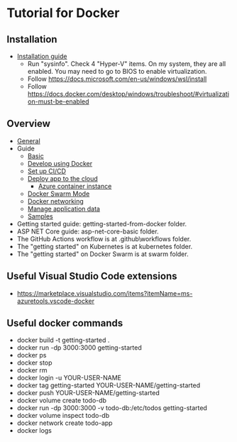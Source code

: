 # Tutorial for Docker

## Installation

- [Installation guide](https://docs.docker.com/desktop/windows/install/)
   - Run "sysinfo". Check 4 "Hyper-V" items. On my system, they are all enabled. You may need to go to BIOS to enable virtualization.
   - Follow https://docs.microsoft.com/en-us/windows/wsl/install
   - Follow https://docs.docker.com/desktop/windows/troubleshoot/#virtualization-must-be-enabled

## Overview

- [General](https://docs.docker.com/)
- Guide
   - [Basic](https://docs.microsoft.com/en-us/learn/modules/intro-to-docker-containers/)
   - [Develop using Docker](https://docs.docker.com/develop/)
   - [Set up CI/CD](https://docs.docker.com/ci-cd/best-practices/)
   - [Deploy app to the cloud](https://docs.docker.com/cloud/aci-integration/)
      - [Azure container instance](https://azure.microsoft.com/en-us/services/container-instances/#overview)
   - [Docker Swarm Mode](https://docs.docker.com/engine/swarm/)
   - [Docker networking](https://docs.docker.com/network/)
   - [Manage application data](https://docs.docker.com/storage/)
   - [Samples](https://docs.docker.com/samples/#tutorial-labs)
- Getting started guide: getting-started-from-docker folder.
- ASP NET Core guide: asp-net-core-basic folder.
- The GitHub Actions workflow is at .github\workflows folder.
- The "getting started" on Kubernetes is at kubernetes folder.
- The "getting started" on Docker Swarm is at swarm folder.

## Useful Visual Studio Code extensions

- https://marketplace.visualstudio.com/items?itemName=ms-azuretools.vscode-docker

## Useful docker commands

- docker build -t getting-started .
- docker run -dp 3000:3000 getting-started
- docker ps
- docker stop <the-container-id>
- docker rm <the-container-id>
- docker login -u YOUR-USER-NAME
- docker tag getting-started YOUR-USER-NAME/getting-started
- docker push YOUR-USER-NAME/getting-started
- docker volume create todo-db
- docker run -dp 3000:3000 -v todo-db:/etc/todos getting-started
- docker volume inspect todo-db
- docker network create todo-app
- docker logs <container-id>